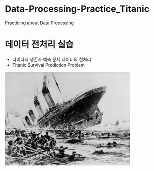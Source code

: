 # Data-Processing-Practice_Titanic
Practicing about Data Processing 
# 데이터 전처리 실습

- 타이타닉 생존자 예측 문제 데이터의 전처리
- Titanic Survival Prediction Problem

<img src="https://raw.githubusercontent.com/data-labs/image/main/%E1%84%89%E1%85%B3%E1%84%8F%E1%85%B3%E1%84%85%E1%85%B5%E1%86%AB%E1%84%89%E1%85%A3%E1%86%BA%202021-01-07%20%E1%84%8B%E1%85%A9%E1%84%92%E1%85%AE%2010.36.15.png?raw=1" width=400 align='left'>
